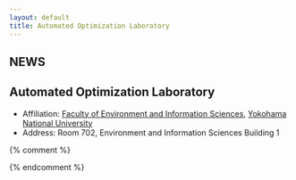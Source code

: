 ```yaml
---
layout: default
title: Automated Optimization Laboratory
---
```



## NEWS

## Automated Optimization Laboratory

* Affiliation: [Faculty of Environment and Information Sciences](http://www.eis.ynu.ac.jp/english/index.html), [Yokohama National University](https://www.ynu.ac.jp/english/)
* Address: Room 702, Environment and Information Sciences Building 1

{% comment %}

{% endcomment %}
